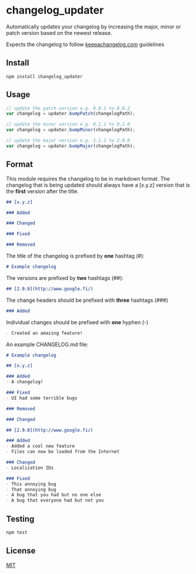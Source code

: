 # changelog_updater

Automatically updates your changelog by increasing the major, minor or patch version based on the newest release.

Expects the changelog to follow [keepachangelog.com](http://keepachangelog.com/) guidelines

## Install

```
npm install changelog_updater
```

## Usage
```js
// update the patch version e.g. 0.0.1 to 0.0.2
var changelog = updater.bumpPatch(changelogPath);

// update the minor version e.g. 0.1.1 to 0.2.0
var changelog = updater.bumpMinor(changelogPath);

// update the major version e.g. 1.1.1 to 2.0.0
var changelog = updater.bumpMajor(changelogPath);
```
## Format

This module requires the changelog to be in markdown format. The changelog that is being updated should always have a [x.y.z] version that is the **first** version after the title.

```md
## [x.y.z]

### Added

### Changed

### Fixed

### Removed
```

The title of the changelog is prefixed by **one** hashtag (#):
```md
# Example changelog
```

The versions are prefixed by **two** hashtags (##):
```md
## [2.9.0](http://www.google.fi/)
```

The change headers should be prefixed with **three** hashtags (###)
```md
### Added
```

Individual changes should be prefixed with **one** hyphen (-)
```md
- Created an amazing feature!
```

An example CHANGELOG.md file:

```md
# Example changelog

## [x.y.z]

### Added
- A changelog!

### Fixed
- UI had some terrible bugs

### Removed

### Changed

## [2.9.0](http://www.google.fi/)

### Added
- Added a cool new feature
- Files can now be loaded from the Internet

### Changed
- Localization IDs

### Fixed
- This annoying bug
- That annoying bug
- A bug that you had but no one else
- A bug that everyone had but not you
```

## Testing
```js
npm test
```
## License

[MIT](LICENSE.md)
